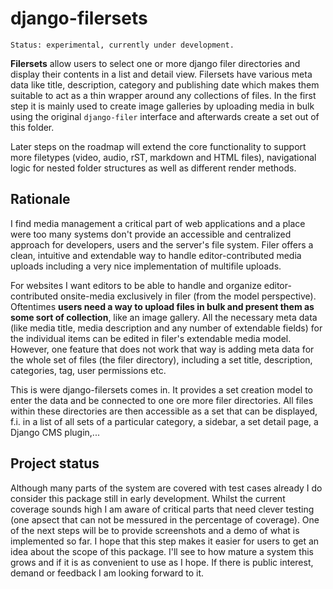 # django-filersets

    Status: experimental, currently under development.

**Filersets** allow users to select one or more django filer directories and display their contents in a list and detail view. Filersets have various meta data like title, description, category and publishing date which makes them suitable to act as a thin wrapper around any collections of files. In the first step it is mainly used to create image galleries by uploading media in bulk using the original ``django-filer`` interface and afterwards create a set out of this folder.

Later steps on the roadmap will extend the core functionality to support more filetypes (video, audio, rST, markdown and HTML files), navigational logic for nested folder structures as well as different render methods.

## Rationale

I find media management a critical part of web applications and a place were too many systems don't provide an accessible and centralized approach for developers, users and the server's file system. Filer offers a clean, intuitive and extendable way to handle editor-contributed media uploads including a very nice implementation of multifile uploads.

For websites I want editors to be able to handle and organize editor-contributed onsite-media exclusively in filer (from the model perspective). Oftentimes **users need a way to upload files in bulk and present them as some sort of collection**, like an image gallery. All the necessary meta data (like media title, media description and any number of extendable fields) for the individual items can be edited in filer's extendable media model. However, one feature that does not work that way is adding meta data for the whole set of files (the filer directory), including a set title, description, categories, tag, user permissions etc.

This is were django-filersets comes in. It provides a set creation model to enter the data and be connected to one ore more filer directories. All files within these directories are then accessible as a set that can be displayed, f.i. in a list of all sets of a particular category, a sidebar, a set detail page, a Django CMS plugin,...


## Project status

Although many parts of the system are covered with test cases already I do consider this package still in early development. Whilst the current coverage sounds high I am aware of critical parts that need clever testing (one apsect that can not be messured in the percentage of coverage). One of the next steps will be to provide screenshots and a demo of what is implemented so far. I hope that this step makes it easier for users to get an idea about the scope of this package. I'll see to how mature a system this grows and if it is as convenient to use as I hope. If there is public interest, demand or feedback I am looking forward to it.
